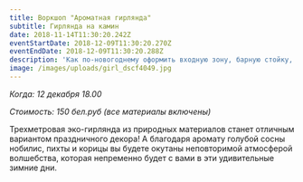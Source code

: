 ```yaml
---
title: Воркшоп "Ароматная гирлянда"
subtitle: Гирлянда на камин
date: 2018-11-14T11:30:20.242Z
eventStartDate: 2018-12-09T11:30:20.270Z
eventEndDate: 2018-12-09T11:30:20.288Z
description: 'Как по-новогоднему оформить входную зону, барную стойку, дверь или камин?  '
image: /images/uploads/girl_dscf4049.jpg
---
```

_Когда: 12 декабря 18.00_

_Стоимость: 150 бел.руб (все материалы включены)_

Трехметровая эко-гирлянда из природных материалов станет отличным вариантом праздничного декора! А благодаря аромату голубой сосны нобилис, пихты и корицы вы будете окутаны неповторимой атмосферой волшебства, которая непременно будет с вами в эти удивительные зимние дни.
